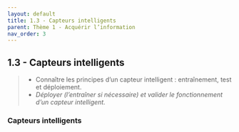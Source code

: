 ```yaml
---
layout: default
title: 1.3 - Capteurs intelligents
parent: Thème 1 - Acquérir l’information
nav_order: 3
---
```


## 1.3 - Capteurs intelligents

> - Connaître les principes d’un capteur intelligent : entraînement, test et déploiement.
> - *Déployer (l’entraîner si nécessaire) et valider le fonctionnement d’un capteur intelligent.*

### Capteurs intelligents